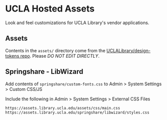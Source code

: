 # UCLA Hosted Assets
Look and feel customizations for UCLA Library's vendor applications.

## Assets
Contents in the `assets/` directory come from the [UCLALibrary/design-tokens repo](https://github.com/UCLALibrary/design-tokens). Please *DO NOT EDIT DIRECTLY*.

## Springshare - LibWizard
Add contents of `springshare/custom-fonts.css` to Admin > System Settings > Custom CSS/JS

Include the following in Admin > System Settings > External CSS Files
```
https://assets.library.ucla.edu/assets/css/main.css
https://assets.library.ucla.edu/springshare/libwizard/styles.css
```

